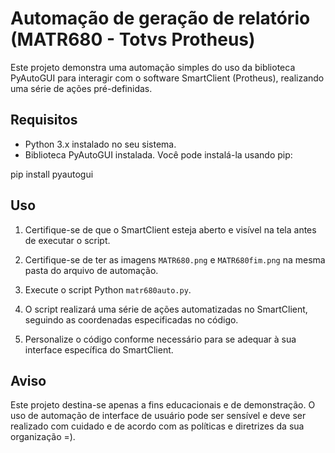 # Automação de geração de relatório (MATR680 - Totvs Protheus)

Este projeto demonstra uma automação simples do uso da biblioteca PyAutoGUI para interagir com o software SmartClient (Protheus), realizando uma série de ações pré-definidas.

## Requisitos

- Python 3.x instalado no seu sistema.
- Biblioteca PyAutoGUI instalada. Você pode instalá-la usando pip:

pip install pyautogui

## Uso

1. Certifique-se de que o SmartClient esteja aberto e visível na tela antes de executar o script.

2. Certifique-se de ter as imagens `MATR680.png` e `MATR680fim.png` na mesma pasta do arquivo de automação.

2. Execute o script Python `matr680auto.py`.

3. O script realizará uma série de ações automatizadas no SmartClient, seguindo as coordenadas especificadas no código.

4. Personalize o código conforme necessário para se adequar à sua interface específica do SmartClient.

## Aviso

Este projeto destina-se apenas a fins educacionais e de demonstração. O uso de automação de interface de usuário pode ser sensível e deve ser realizado com cuidado e de acordo com as políticas e diretrizes da sua organização =).


